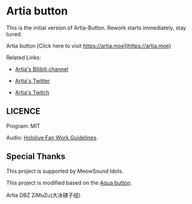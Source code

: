 # Artia button

This is the initial version of Artia-Button. Rework starts immediately, stay tuned. 

Artia button [Click here to visit https://artia.moe](https://artia.moe)

Related Links:

* [Artia's Bilibili channel](https://space.bilibili.com/511613155)

* [Artia's Twitter](https://twitter.com/Artia_Hololive)

* [Artia's Twitch](https://www.twitch.tv/artia_hololive)

## LICENCE

Program: MIT

Audio: [Hololive Fan Work Guidelines](https://www.hololive.tv/terms).

## Special Thanks

This project is supported by MeowSound Idols.

This project is modified based on the [Aqua button](https://github.com/zyzsdy/aqua-button).

Artia DBZ ZiMuZu(大冰碴子组)